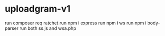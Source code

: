 # uploadgram-v1
run composer req ratchet
run npm i express
run npm i ws
run npm i body-parser
run both ss.js and wsa.php
